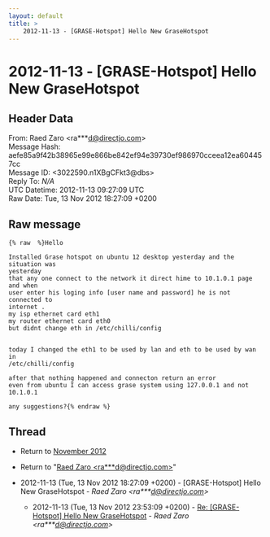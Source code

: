```yaml
---
layout: default
title: >
    2012-11-13 - [GRASE-Hotspot] Hello New GraseHotspot
---
```


# 2012-11-13 - [GRASE-Hotspot] Hello New GraseHotspot

## Header Data

From: Raed Zaro \<ra***d@directjo.com\><br>
Message Hash: aefe85a9f42b38965e99e866be842ef94e39730ef986970cceea12ea604457cc<br>
Message ID: \<3022590.n1XBgCFkt3@dbs\><br>
Reply To: _N/A_<br>
UTC Datetime: 2012-11-13 09:27:09 UTC<br>
Raw Date: Tue, 13 Nov 2012 18:27:09 +0200<br>

## Raw message

```
{% raw  %}Hello 

Installed Grase hotspot on ubuntu 12 desktop yesterday and the situation was 
yesterday 
that any one connect to the network it direct hime to 10.1.0.1 page and when 
user enter his loging info [user name and password] he is not connected to 
internet .
my isp ethernet card eth1 
my router ethernet card eth0
but didnt change eth in /etc/chilli/config 


today I changed the eth1 to be used by lan and eth to be used by wan in 
/etc/chilli/config 

after that nothing happened and connecton return an error
even from ubuntu I can access grase system using 127.0.0.1 and not 10.1.0.1 

any suggestions?{% endraw %}
```

## Thread

+ Return to [November 2012](/archive/2012/11)

+ Return to "[Raed Zaro <ra***d<span>@</span>directjo.com>](/authors/ra___d_at_directjo_com)"

+ 2012-11-13 (Tue, 13 Nov 2012 18:27:09 +0200) - [GRASE-Hotspot] Hello New GraseHotspot - _Raed Zaro \<ra***d@directjo.com\>_
  + 2012-11-13 (Tue, 13 Nov 2012 23:53:09 +0200) - [Re: [GRASE-Hotspot] Hello New GraseHotspot](/archive/2012/11/9e05f02d2c0bc372dcd7b5aa6e1f54a774faf208eea42a419823b8b26c05017a) - _Raed Zaro \<ra***d@directjo.com\>_

